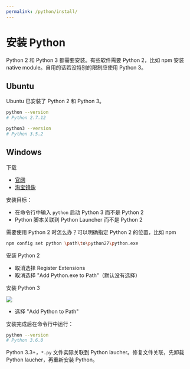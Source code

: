 ```yaml
---
permalink: /python/install/
---
```


# 安装 Python

Python 2 和 Python 3 都需要安装。有些软件需要 Python 2，比如 npm 安装 native module。自用的话若没特别的限制应使用 Python 3。

## Ubuntu

Ubuntu 已安装了 Python 2 和 Python 3。

```sh
python --version
# Python 2.7.12

python3 --version
# Python 3.5.2
```

## Windows

下载

- [官网](https://www.python.org/downloads/windows/)
- [淘宝镜像](https://npm.taobao.org/mirrors/python/)

安装目标：

- 在命令行中输入 `python` 启动 Python 3 而不是 Python 2
- Python 脚本关联到 Python Launcher 而不是 Python 2

需要使用 Python 2 时怎么办？可以明确指定 Python 2 的位置，比如 npm

```sh
npm config set python \path\to\python27\python.exe
```

安装 Python 2

- 取消选择 Register Extensions
- 取消选择 "Add Python.exe to Path"（默认没有选择）

安装 Python 3

![](https://docs.python.org/3/_images/win_installer.png)

- 选择 "Add Python to Path"

安装完成后在命令行中运行：

```sh
python --version
# Python 3.6.0
```

Python 3.3+，`*.py` 文件实际关联到 Python laucher。修复文件关联，先卸载  Python laucher，再重新安装 Python。
